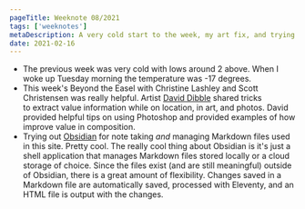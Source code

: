 ```yaml
---
pageTitle: Weeknote 08/2021
tags: ['weeknotes']
metaDescription: A very cold start to the week, my art fix, and trying out Obsidian for notes management. 
date: 2021-02-16
---
```

* The previous week was very cold with lows around 2 above. When I woke up Tuesday morning the temperature was -17 degrees. 
* This week's Beyond the Easel with Christine Lashley and Scott Christensen was really helpful. Artist [David Dibble](https://www.dibbleart.com) shared tricks to extract value information while on location, in art, and photos. David provided helpful tips on using Photoshop and provided examples of how improve value in composition.
* Trying out [Obsidian](https://obsidian.md) for note taking *and* managing Markdown files used in this site. Pretty cool. The really cool thing about Obsidian is it's just a shell application that manages Markdown files stored locally or a cloud storage of choice. Since the files exist (and are still meaningful) outside of Obsidian, there is a great amount of flexibility. Changes saved in a Markdown file are automatically saved, processed with Eleventy, and an HTML file is output with the changes. 